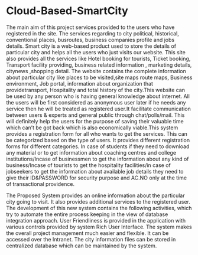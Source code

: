 # Cloud-Based-SmartCity
The main aim of this project services provided to the users who have registered in the site. 
The services regarding to city political, historical, conventional places, busroutes, business companies profile and jobs details.
Smart city is a web-based product used to store the details of particular city and helps all the users who just visits our website.
This site also provides all the services like Hotel booking for tourists, Ticket booking, Transport facility providing,
business related information , marketing details, citynews ,shopping detail. The website contains the complete information about
particular  city like places to be visited,site maps route maps, Business environment, Job portal, information about 
organization that providetransport, Hospitality and total history of the city.This website can be used by any person who is having
general knowledge about internet. All the users will be first considered as anonymous user later if he needs any service
then he will be treated as registered user.It facilitate communication between users & experts and general public through
chat/polls/mail. This will definitely help the users for the purpose of saving their valuable time which can’t be got back
which is also economically viable.This system provides a registration form for all who wants to get the services.
This can be categorized based on the type of users.   It provides different registration forms for different categories.
In case of students if they need to download any material or to get information about coaching centres and college
institutions/Incase of businessmen to get the information about any kind of business/Incase of tourists to get the
hospitality facilities/in case of jobseekers to get the information about available job details they need to give their
ID&PASSWORD  for security purpose and AC.NO only at the time of transactional providence.

The Proposed System provides an online information about the particular city going to visit. 
It  also provides additional services to the registered user. The development of this new system contains the following activities,
which try to automate the entire process keeping in the view of database integration approach.
User Friendliness is provided in the application with various controls provided by system Rich User Interface.
The system makes the overall project management much easier and flexible. 
It can be accessed over the Intranet.
The city information files can be stored in centralized database which can be maintained by the system.

